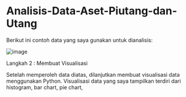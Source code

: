 # Analisis-Data-Aset-Piutang-dan-Utang

Berikut ini contoh data yang saya gunakan untuk dianalisis:

![image](https://github.com/EbitChristianHamonanganPurba/Analisis-Data-Aset-Piutang-dan-Utang/assets/167233970/882b9fbb-f275-43ee-9a28-410ae065b92b)

Langkah 2 : Membuat Visualisasi 

Setelah memperoleh data diatas, dilanjutkan membuat visualisasi data menggunakan Python. Visualisasi data yang saya tampilkan terdiri dari histogram, bar chart, pie chart, 

